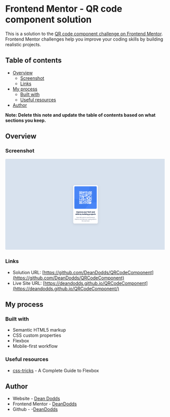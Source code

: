 # Frontend Mentor - QR code component solution

This is a solution to the [QR code component challenge on Frontend Mentor](https://www.frontendmentor.io/challenges/qr-code-component-iux_sIO_H). Frontend Mentor challenges help you improve your coding skills by building realistic projects. 

## Table of contents

- [Overview](#overview)
  - [Screenshot](#screenshot)
  - [Links](#links)
- [My process](#my-process)
  - [Built with](#built-with)
  - [Useful resources](#useful-resources)
- [Author](#author)

**Note: Delete this note and update the table of contents based on what sections you keep.**

## Overview

### Screenshot

![](/images/screenshot.png)

### Links

- Solution URL: [https://github.com/DeanDodds/QRCodeComponent](https://github.com/DeanDodds/QRCodeComponent)
- Live Site URL: [https://deandodds.github.io/QRCodeComponent](https://deandodds.github.io/QRCodeComponent/)

## My process

### Built with

- Semantic HTML5 markup
- CSS custom properties
- Flexbox
- Mobile-first workflow


### Useful resources

- [css-tricks](https://css-tricks.com/snippets/css/a-guide-to-flexbox/) - A Complete Guide to Flexbox



## Author

- Website - [Dean Dodds](https://deandoddsdevelopment.000webhostapp.com/)
- Frontend Mentor - [DeanDodds](https://www.frontendmentor.io/profile/DeanDodds)
- Github - -[DeanDodds](https://github.com/DeanDodds)
